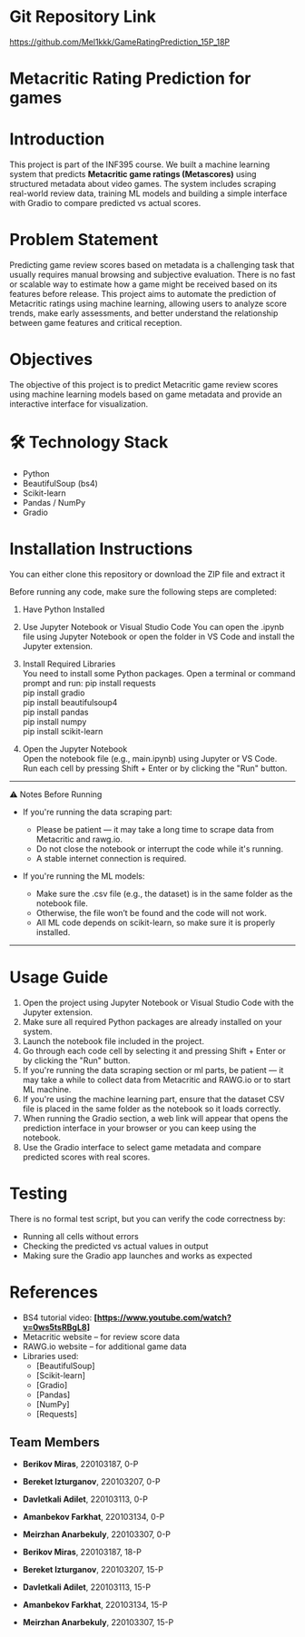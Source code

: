 # Git Repository Link
https://github.com/Mel1kkk/GameRatingPrediction_15P_18P

# Metacritic Rating Prediction for games

# Introduction
This project is part of the INF395 course. We built a machine learning system that predicts **Metacritic game ratings (Metascores)** using structured metadata about video games. The system includes scraping real-world review data, training ML models and building a simple interface with Gradio to compare predicted vs actual scores.

# Problem Statement
Predicting game review scores based on metadata is a challenging task that usually requires manual browsing and subjective evaluation. There is no fast or scalable way to estimate how a game might be received based on its features before release. This project aims to automate the prediction of Metacritic ratings using machine learning, allowing users to analyze score trends, make early assessments, and better understand the relationship between game features and critical reception.

# Objectives
The objective of this project is to predict Metacritic game review scores using machine learning models based on game metadata and provide an interactive interface for visualization.

# 🛠️ Technology Stack
- Python
- BeautifulSoup (bs4)
- Scikit-learn
- Pandas / NumPy
- Gradio

# Installation Instructions
You can either clone this repository or download the ZIP file and extract it

Before running any code, make sure the following steps are completed:

1. Have Python Installed
 
2. Use Jupyter Notebook or Visual Studio Code
  You can open the .ipynb file using Jupyter Notebook or open the folder in VS Code and install the Jupyter extension.

3. Install Required Libraries  
You need to install some Python packages. Open a terminal or command prompt and run:
 pip install requests  
 pip install gradio  
 pip install beautifulsoup4  
 pip install pandas  
 pip install numpy  
 pip install scikit-learn 

4. Open the Jupyter Notebook  
Open the notebook file (e.g., main.ipynb) using Jupyter or VS Code.  
Run each cell by pressing Shift + Enter or by clicking the "Run" button.

---

⚠️ Notes Before Running

- If you're running the data scraping part:
  - Please be patient — it may take a long time to scrape data from Metacritic and rawg.io.
  - Do not close the notebook or interrupt the code while it's running.
  - A stable internet connection is required.

- If you're running the ML models:
  - Make sure the .csv file (e.g., the dataset) is in the same folder as the notebook file.
  - Otherwise, the file won’t be found and the code will not work.
  - All ML code depends on scikit-learn, so make sure it is properly installed.


---

# Usage Guide
1. Open the project using Jupyter Notebook or Visual Studio Code with the Jupyter extension.
2. Make sure all required Python packages are already installed on your system.
3. Launch the notebook file included in the project.
4. Go through each code cell by selecting it and pressing Shift + Enter or by clicking the "Run" button.
5. If you're running the data scraping section or ml parts, be patient — it may take a while to collect data from Metacritic and RAWG.io or to start ML machine.
6. If you're using the machine learning part, ensure that the dataset CSV file is placed in the same folder as the notebook so it loads correctly.
7. When running the Gradio section, a web link will appear that opens the prediction interface in your browser or you can keep using the notebook.
8. Use the Gradio interface to select game metadata and compare predicted scores with real scores.

# Testing
There is no formal test script, but you can verify the code correctness by:
- Running all cells without errors
- Checking the predicted vs actual values in output
- Making sure the Gradio app launches and works as expected

# References
* BS4 tutorial video: **\[https://www.youtube.com/watch?v=0ws5tsRBgL8]** 
* Metacritic website – for review score data
* RAWG.io website – for additional game data
* Libraries used:
  * [BeautifulSoup]
  * [Scikit-learn]
  * [Gradio]
  * [Pandas]
  * [NumPy]
  * [Requests]

## Team Members

- **Berikov Miras**, 220103187, 0-P  
- **Bereket Izturganov**, 220103207, 0-P  
- **Davletkali Adilet**, 220103113, 0-P  
- **Amanbekov Farkhat**, 220103134, 0-P  
- **Meirzhan Anarbekuly**, 220103307, 0-P

- **Berikov Miras**, 220103187, 18-P
- **Bereket Izturganov**, 220103207, 15-P
- **Davletkali Adilet**, 220103113, 15-P
- **Amanbekov Farkhat**, 220103134, 15-P
- **Meirzhan Anarbekuly**, 220103307, 15-P

